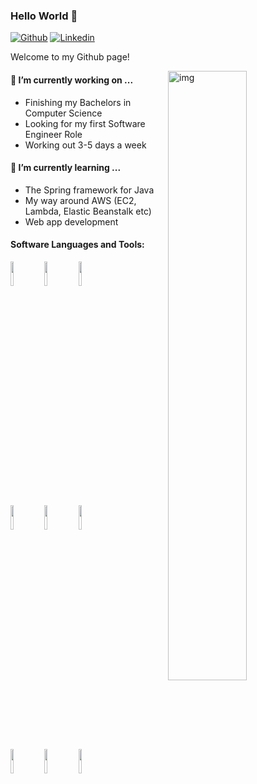 ### Hello World 👋 

[![Github](https://img.shields.io/badge/-Github-000?style=flat&logo=Github&logoColor=white)](https://github.com/ageltz07)
[![Linkedin](https://img.shields.io/badge/-LinkedIn-blue?style=flat&logo=Linkedin&logoColor=white)](https://www.linkedin.com/in/adam-geltz/)

Welcome to my Github page!

<img align="right" alt="img" src="https://pbs.twimg.com/media/FP0ttbDWQAMTO7k.jpg" width="50%" height="auto" />


#### 🔭 I’m currently working on ...
- Finishing my Bachelors in Computer Science
- Looking for my first Software Engineer Role
- Working out 3-5 days a week

#### 🌱 I’m currently learning ...
- The Spring framework for Java
- My way around AWS (EC2, Lambda, Elastic Beanstalk etc)
- Web app development

#### Software Languages and Tools:
<p>

<code><img width="10%" src="https://www.vectorlogo.zone/logos/java/java-ar21.svg"></code>
<code><img width="10%" src="https://www.vectorlogo.zone/logos/python/python-ar21.svg"></code>
<code><img width="10%" src="https://www.vectorlogo.zone/logos/git-scm/git-scm-ar21.svg"></code>
<br />
<code><img width="10%" src="https://www.vectorlogo.zone/logos/springio/springio-ar21.svg"></code>
<code><img width="10%" src="https://www.vectorlogo.zone/logos/pocoo_flask/pocoo_flask-ar21.svg"></code>
<code><img width="10%" src="https://www.vectorlogo.zone/logos/mysql/mysql-ar21.svg"></code>
<br />
<code><img width="10%" src="https://www.vectorlogo.zone/logos/postgresql/postgresql-ar21.svg"></code>
<code><img width="10%" src="https://www.vectorlogo.zone/logos/amazon_aws/amazon_aws-ar21.svg"></code>
<code><img width="10%" src="https://www.vectorlogo.zone/logos/visualstudio_code/visualstudio_code-ar21.svg"></code>
</p>
